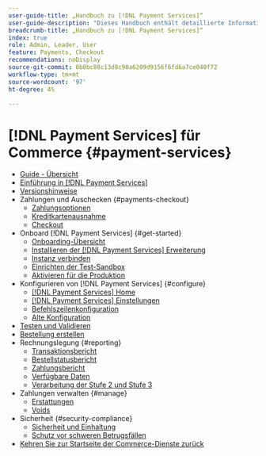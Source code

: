```yaml
---
user-guide-title: „Handbuch zu [!DNL Payment Services]“
user-guide-description: "Dieses Handbuch enthält detaillierte Informationen zum Installieren und Konfigurieren von [!DNL Payment Services] für Ihren [!DNL Adobe Commerce] oder [!DNL Magento Open Source] Speicher."
breadcrumb-title: „Handbuch zu [!DNL Payment Services]“
index: true
role: Admin, Leader, User
feature: Payments, Checkout
recommendations: noDisplay
source-git-commit: 0b0bc88c13d8c90a6209d9156f6fd6a7ce040f72
workflow-type: tm+mt
source-wordcount: '97'
ht-degree: 4%

---
```



# [!DNL Payment Services] für Commerce {#payment-services}

- [Guide - Übersicht](guide-overview.md)
- [Einführung in [!DNL Payment Services]](overview.md)
- [Versionshinweise](release-notes.md)
- Zahlungen und Auschecken {#payments-checkout}
   - [Zahlungsoptionen](payments-options.md)
   - [Kreditkartenausnahme](vaulting.md)
   - [Checkout](checkout.md)
- Onboard [!DNL Payment Services] {#get-started}
   - [Onboarding-Übersicht](onboard.md)
   - [Installieren der [!DNL Payment Services] Erweiterung](install.md)
   - [Instanz verbinden](connect.md)
   - [Einrichten der Test-Sandbox](sandbox.md)
   - [Aktivieren für die Produktion](production.md)
- Konfigurieren von [!DNL Payment Services] {#configure}
   - [[!DNL Payment Services] Home](payments-home.md)
   - [[!DNL Payment Services] Einstellungen](settings.md)
   - [Befehlszeilenkonfiguration](configure-cli.md)
   - [Alte Konfiguration](configure-admin.md)
- [Testen und Validieren](test-validate.md)
- [Bestellung erstellen](create-order.md)
- Rechnungslegung {#reporting}
   - [Transaktionsbericht](transactions.md)
   - [Bestellstatusbericht](order-payment-status.md)
   - [Zahlungsbericht](payouts.md)
   - [Verfügbare Daten](data.md)
   - [Verarbeitung der Stufe 2 und Stufe 3](levels-card-payment-transactions.md)
- Zahlungen verwalten {#manage}
   - [Erstattungen](refunds.md)
   - [Voids](voids.md)
- Sicherheit {#security-compliance}
   - [Sicherheit und Einhaltung](security.md)
   - [Schutz vor schweren Betrugsfällen](fraud-protection.md)
- [Kehren Sie zur Startseite der Commerce-Dienste zurück](https://experienceleague.adobe.com/docs/commerce-merchant-services/user-guides/home.html)
